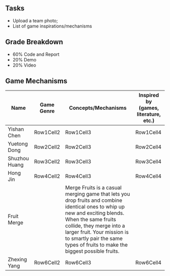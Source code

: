 ## Tasks
- Upload a team photo;
- List of game inspirations/mechanisms

## Grade Breakdown
- 60% Code and Report
- 20% Demo
- 20% Video

## Game Mechanisms
| Name | Game Genre | Concepts/Mechanisms | Inspired by (games, literature, etc.)
|----------|----------|----------|----------|
| Yishan Chen | Row1Cell2 | Row1Cell3 | Row1Cell4 |
| Yuetong Dong | Row2Cell2 | Row2Cell3 | Row2Cell4 |
| Shuzhou Huang | Row3Cell2 | Row3Cell3 | Row3Cell4 |
| Hong Jin | Row4Cell2 | Row4Cell3 | Row4Cell4 |
|Fruit Merge||Merge Fruits is a casual merging game that lets you drop fruits and combine identical ones to whip up new and exciting blends. When the same fruits collide, they merge into a larger fruit. Your mission is to smartly pair the same types of fruits to make the biggest possible fruits.||
| Zhexing Yang | Row6Cell2 | Row6Cell3 | Row6Cell4 |

